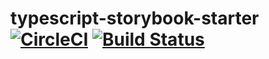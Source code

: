 typescript-storybook-starter [![CircleCI](https://circleci.com/gh/g2graman/typescript-storybook-starter.svg?style=svg)](https://circleci.com/gh/g2graman/typescript-storybook-starter) [![Build Status](https://travis-ci.org/g2graman/typescript-storybook-starter.svg)](https://travis-ci.org/g2graman/typescript-storybook-starter)
============================
